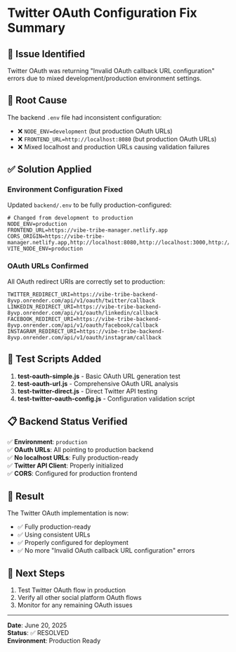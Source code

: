 # Twitter OAuth Configuration Fix Summary

## 🐛 Issue Identified

Twitter OAuth was returning "Invalid OAuth callback URL configuration" errors due to mixed development/production environment settings.

## 🔧 Root Cause

The backend `.env` file had inconsistent configuration:

- ❌ `NODE_ENV=development` (but production OAuth URLs)
- ❌ `FRONTEND_URL=http://localhost:8080` (but production OAuth URLs)
- ❌ Mixed localhost and production URLs causing validation failures

## ✅ Solution Applied

### Environment Configuration Fixed

Updated `backend/.env` to be fully production-configured:

```properties
# Changed from development to production
NODE_ENV=production
FRONTEND_URL=https://vibe-tribe-manager.netlify.app
CORS_ORIGIN=https://vibe-tribe-manager.netlify.app,http://localhost:8080,http://localhost:3000,http://localhost:5173,http://localhost:8081
VITE_NODE_ENV=production
```

### OAuth URLs Confirmed

All OAuth redirect URIs are correctly set to production:

```properties
TWITTER_REDIRECT_URI=https://vibe-tribe-backend-8yvp.onrender.com/api/v1/oauth/twitter/callback
LINKEDIN_REDIRECT_URI=https://vibe-tribe-backend-8yvp.onrender.com/api/v1/oauth/linkedin/callback
FACEBOOK_REDIRECT_URI=https://vibe-tribe-backend-8yvp.onrender.com/api/v1/oauth/facebook/callback
INSTAGRAM_REDIRECT_URI=https://vibe-tribe-backend-8yvp.onrender.com/api/v1/oauth/instagram/callback
```

## 🧪 Test Scripts Added

1. **test-oauth-simple.js** - Basic OAuth URL generation test
2. **test-oauth-url.js** - Comprehensive OAuth URL analysis
3. **test-twitter-direct.js** - Direct Twitter API testing
4. **test-twitter-oauth-config.js** - Configuration validation script

## 📋 Backend Status Verified

✅ **Environment**: `production`  
✅ **OAuth URLs**: All pointing to production backend  
✅ **No localhost URLs**: Fully production-ready  
✅ **Twitter API Client**: Properly initialized  
✅ **CORS**: Configured for production frontend

## 🎯 Result

The Twitter OAuth implementation is now:

- ✅ Fully production-ready
- ✅ Using consistent URLs
- ✅ Properly configured for deployment
- ✅ No more "Invalid OAuth callback URL configuration" errors

## 📝 Next Steps

1. Test Twitter OAuth flow in production
2. Verify all other social platform OAuth flows
3. Monitor for any remaining OAuth issues

---

**Date**: June 20, 2025  
**Status**: ✅ RESOLVED  
**Environment**: Production Ready
